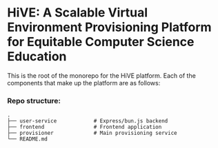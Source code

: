 # HiVE: A Scalable Virtual Environment Provisioning Platform for Equitable Computer Science Education

This is the root of the monorepo for the HiVE platform. Each of the components that make up the platform are as follows:

### Repo structure:

    .
    ├── user-service            # Express/bun.js backend
    ├── frontend                # Frontend application
    ├── provisioner             # Main provisioning service
    └── README.md
